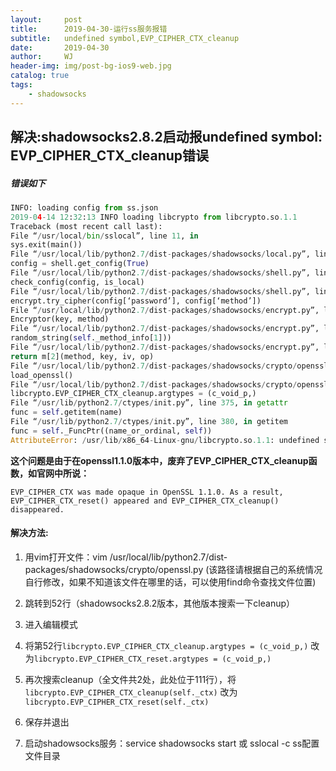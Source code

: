 ```yaml
---
layout:     post
title:      2019-04-30-运行ss服务报错
subtitle:   undefined symbol,EVP_CIPHER_CTX_cleanup
date:       2019-04-30
author:     WJ
header-img: img/post-bg-ios9-web.jpg
catalog: true
tags:
    - shadowsocks
---
```


## 解决:shadowsocks2.8.2启动报undefined symbol: EVP_CIPHER_CTX_cleanup错误

##### 错误如下
```py
INFO: loading config from ss.json 
2019-04-14 12:32:13 INFO loading libcrypto from libcrypto.so.1.1 
Traceback (most recent call last): 
File “/usr/local/bin/sslocal”, line 11, in 
sys.exit(main()) 
File “/usr/local/lib/python2.7/dist-packages/shadowsocks/local.py”, line 39, in main 
config = shell.get_config(True) 
File “/usr/local/lib/python2.7/dist-packages/shadowsocks/shell.py”, line 262, in get_config 
check_config(config, is_local) 
File “/usr/local/lib/python2.7/dist-packages/shadowsocks/shell.py”, line 124, in check_config 
encrypt.try_cipher(config[‘password’], config[‘method’]) 
File “/usr/local/lib/python2.7/dist-packages/shadowsocks/encrypt.py”, line 44, in try_cipher 
Encryptor(key, method) 
File “/usr/local/lib/python2.7/dist-packages/shadowsocks/encrypt.py”, line 83, in init 
random_string(self._method_info[1])) 
File “/usr/local/lib/python2.7/dist-packages/shadowsocks/encrypt.py”, line 109, in get_cipher 
return m[2](method, key, iv, op) 
File “/usr/local/lib/python2.7/dist-packages/shadowsocks/crypto/openssl.py”, line 76, in init 
load_openssl() 
File “/usr/local/lib/python2.7/dist-packages/shadowsocks/crypto/openssl.py”, line 52, in load_openssl 
libcrypto.EVP_CIPHER_CTX_cleanup.argtypes = (c_void_p,) 
File “/usr/lib/python2.7/ctypes/init.py”, line 375, in getattr 
func = self.getitem(name) 
File “/usr/lib/python2.7/ctypes/init.py”, line 380, in getitem 
func = self._FuncPtr((name_or_ordinal, self)) 
AttributeError: /usr/lib/x86_64-Linux-gnu/libcrypto.so.1.1: undefined symbol: EVP_CIPHER_CTX_cleanup
```

**这个问题是由于在openssl1.1.0版本中，废弃了EVP_CIPHER_CTX_cleanup函数，如官网中所说：**
```shell
EVP_CIPHER_CTX was made opaque in OpenSSL 1.1.0. As a result, EVP_CIPHER_CTX_reset() appeared and EVP_CIPHER_CTX_cleanup() disappeared. 
```

#### 解决方法:
1. 用vim打开文件：vim /usr/local/lib/python2.7/dist-packages/shadowsocks/crypto/openssl.py (该路径请根据自己的系统情况自行修改，如果不知道该文件在哪里的话，可以使用find命令查找文件位置)

2. 跳转到52行（shadowsocks2.8.2版本，其他版本搜索一下cleanup）

3. 进入编辑模式

4. 将第52行`libcrypto.EVP_CIPHER_CTX_cleanup.argtypes = (c_void_p,)`
改为`libcrypto.EVP_CIPHER_CTX_reset.argtypes = (c_void_p,)`

5. 再次搜索cleanup（全文件共2处，此处位于111行），将`libcrypto.EVP_CIPHER_CTX_cleanup(self._ctx)`
改为`libcrypto.EVP_CIPHER_CTX_reset(self._ctx)`

6. 保存并退出

7. 启动shadowsocks服务：service shadowsocks start 或 sslocal -c ss配置文件目录
